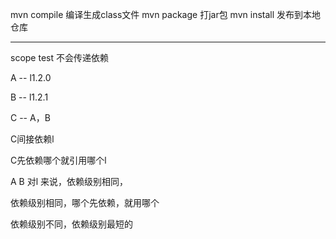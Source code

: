 mvn compile 编译生成class文件
mvn package 打jar包
mvn install 发布到本地仓库

----
scope test 不会传递依赖

A -- l1.2.0

B -- l1.2.1

C -- A，B

C间接依赖l

C先依赖哪个就引用哪个l

A B 对l 来说，依赖级别相同，

依赖级别相同，哪个先依赖，就用哪个

依赖级别不同，依赖级别最短的


